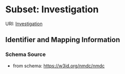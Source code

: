 # Subset: Investigation

URI: [Investigation](Investigation.md)




## Identifier and Mapping Information







### Schema Source


* from schema: https://w3id.org/nmdc/nmdc






















































































































































































































































































































































































































































































































































































































































































































































































































































































































































































































































































































